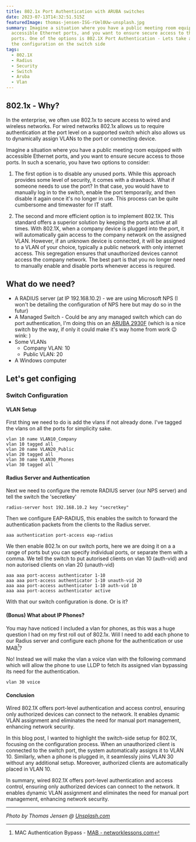 ```yaml
---
title: 802.1x Port Authentication with ARUBA switches
date: 2023-07-13T14:32:51.515Z
featuredImage: thomas-jensen-ISG-rUel0Uw-unsplash.jpg
summary: Imagine a situation where you have a public meeting room equipped with
  accessible Ethernet ports, and you want to ensure secure access to those
  ports. One of the options is 802.1X Port Authentication - Lets take a look at
  the configuration on the switch side
tags:
  - 802.1X
  - Radius
  - Security
  - Switch
  - Aruba
  - Vlan
---
```

## 802.1x - Why?

In the enterprise, we often use 802.1x to secure access to wired and wireless networks. For wired networks 802.1x allows us to require authentication at the port level on a supported switch which also allows us to dynamically assign VLANs to the port or connecting device.

Imagine a situation where you have a public meeting room equipped with accessible Ethernet ports, and you want to ensure secure access to those ports. In such a scenario, you have two options to consider:

1. The first option is to disable any unused ports. While this approach provides some level of security, it comes with a drawback. What if someone needs to use the port? In that case, you would have to manually log in to the switch, enable the port temporarily, and then disable it again once it's no longer in use. This process can be quite cumbersome and timewaster for IT staff.

1. The second and more efficient option is to implement 802.1X. This standard offers a superior solution by keeping the ports active at all times. With 802.1X, when a company device is plugged into the port, it will automatically gain access to the company network on the assigned VLAN. However, if an unknown device is connected, it will be assigned to a VLAN of your choice, typically a public network with only internet access. This segregation ensures that unauthorized devices cannot access the company network. The best part is that you no longer need to manually enable and disable ports whenever access is required.

## What do we need?

* A RADIUS server (at IP 192.168.10.2) - we are using Microsoft NPS (I won't be detailing the configuration of NPS here but may do so in the futur)
* A Managed Switch - Could be any any managed switch which can do port authentication, I'm doing this on an [ARUBA 2930F](https://www.arubanetworks.com/products/switches/access/2930f-series/) (which is a nice switch by the way, if only it could make it's way home from work :wink: wink: )
* Some VLANs
  * Company VLAN: 10
  * Public VLAN: 20
* A Windows computer

## Let's get configing
### Switch Configuration
#### VLAN Setup

First thing we need to do is add the vlans if not already done. I've tagged the vlans on all the ports for simplicity sake.

```
vlan 10 name VLAN10_Company
vlan 10 tagged all
vlan 20 name VLAN20_Public
vlan 20 tagged all
vlan 30 name VLAN30_Phones
vlan 30 tagged all
```

#### Radius Server and Authentication 
Next we need to configure the remote RADIUS server (our NPS server) and tell the switch the 'secretkey'

```
radius-server host 192.168.10.2 key "secretkey"
```

Then we configure EAP-RADIUS, this enables the switch to forward the authentication packets from the clients to the Radius server.

```aaa authentication port-access eap-radius```

We then enable 802.1x on our switch ports, here we are doing it on a a range of ports but you can specify individual ports, or separate them with a comma. We tell the switch to put autorised clients on vlan 10 (auth-vid) and non autorised clients on vlan 20 (unauth-vid)

```
aaa aaa port-access authenticator 1-10
aaa aaa port-access authenticator 1-10 unauth-vid 20
aaa aaa port-access authenticator 1-10 auth-vid 10
aaa aaa port-access authenticator active
```

With that our switch configuration is done. Or is it?

#### (Bonus) What about IP Phones?

You may have noticed I included a vlan for phones, as this was a huge question I had on my first roll out of 802.1x. Will I need to add each phone to our Radius server and configure each phone for the authentication or use MAB[^MAB]?

[^MAB]: MAC Authentication Bypass - [MAB - networklessons.com](https://networklessons.com/cisco/ccie-routing-switching-written/mac-authentication-bypass-mab)

No! Instead we will make the vlan a voice vlan with the following command which will allow the phone to use LLDP to fetch its assigned vlan bypassing its need for the authentication.

```
vlan 30 voice
```

#### Conclusion

Wired 802.1X offers port-level authentication and access control, ensuring only authorized devices can connect to the network. It enables dynamic VLAN assignment and eliminates the need for manual port management, enhancing network security.

In this blog post, I wanted to highlight the switch-side setup for 802.1X, focusing on the configuration process. When an unauthorized client is connected to the switch port, the system automatically assigns it to VLAN 10. Similarly, when a phone is plugged in, it seamlessly joins VLAN 30 without any additional setup. Moreover, authorized clients are automatically placed in VLAN 10.

In summary, wired 802.1X offers port-level authentication and access control, ensuring only authorized devices can connect to the network. It enables dynamic VLAN assignment and eliminates the need for manual port management, enhancing network security.

---
_Photo by Thomas Jensen @ [Unsplash.com](https://unsplash.com/fr/photos/ISG-rUel0Uw?utm_source=unsplash&utm_medium=referral&utm_content=creditCopyText)_